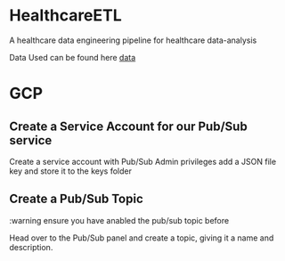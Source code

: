# HealthcareETL
A healthcare data engineering pipeline for healthcare data-analysis

Data Used can be found here [data]

# GCP

## Create a Service Account for our Pub/Sub service

Create a service account with Pub/Sub Admin privileges add a JSON file key and store it to the keys folder


## Create a Pub/Sub Topic

:warning ensure you have anabled the pub/sub topic before

Head over to the Pub/Sub panel and create a topic, giving it a name and description.

[data]: https://www.kaggle.com/datasets/nehaprabhavalkar/av-healthcare-analytics-ii?resource=download